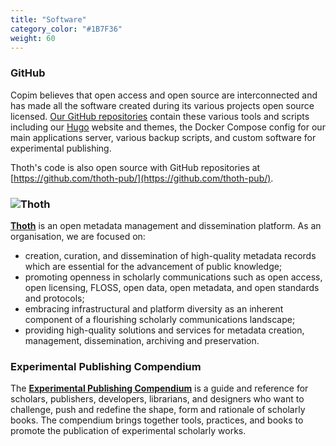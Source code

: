 ```yaml
---
title: "Software"
category_color: "#1B7F36"
weight: 60
---
```


### GitHub

Copim believes that open access and open source are interconnected and has made all the software created during its various projects open source licensed. [Our GitHub repositories](https://github.com/COPIM) contain these various tools and scripts including our [Hugo](https://gohugo.io/) website and themes, the Docker Compose config for our main applications server, various backup scripts, and custom software for experimental publishing.

Thoth's code is also open source with GitHub repositories at [https://github.com/thoth-pub/](https://github.com/thoth-pub/).

### ![Thoth](/logos/thoth.png)

**[Thoth](https://thoth.pub/)** is an open metadata management and dissemination platform. As an organisation, we are focused on:

* creation, curation, and dissemination of high-quality metadata records which are essential for the advancement of public knowledge;
* promoting openness in scholarly communications such as open access, open licensing, FLOSS, open data, open metadata, and open standards and protocols;
* embracing infrastructural and platform diversity as an inherent component of a flourishing scholarly communications landscape;
* providing high-quality solutions and services for metadata creation, management, dissemination, archiving and preservation.

### Experimental Publishing Compendium

The **[Experimental Publishing Compendium](https://compendium.copim.ac.uk/)** is a guide and reference for scholars, publishers, developers, librarians, and designers who want to challenge, push and redefine the shape, form and rationale of scholarly books. The compendium brings together tools, practices, and books to promote the publication of experimental scholarly works.